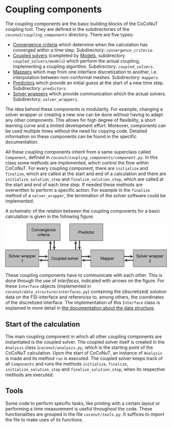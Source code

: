 # Coupling components

The coupling components are the basic building blocks of the CoCoNuT coupling tool. They are defined in the subdirectories of the *`coconut/coupling_components`* directory.
There are five types: 

-   [Convergence criteria](convergence_criteria/convergence_criteria.md) which determine when the calculation has converged within a time step. Subdirectory: *`convergence_criteria`*.
-   [Coupled solvers](coupled_solvers/coupled_solvers.md) (completed by [Models](coupled_solvers/models/models.md), subdirectory *`coupled_solvers/models`*) which perform the actual coupling, implementing a coupling algorithm. Subdirectory: *`coupled_solvers`*.
-   [Mappers](mappers/mappers.md) which map from one interface discretization to another, i.e. interpolation between non-conformal meshes. Subdirectory: *`mappers`*.
-   [Predictors](predictors/predictors.md) which provide an initial guess at the start of a new time step. Subdirectory: *`predictors`*.
-   [Solver wrappers](solver_wrappers/solver_wrappers.md) which provide communication which the actual solvers. Subdirectory: *`solver_wrappers`*.

The idea behind these components is modularity. For example, changing a solver wrapper or creating a new one can be done without having to adapt any other components.
This allows for high degree of flexibility, a short learning curve and a limited development effort.
Moreover, components can be used multiple times without the need for copying code.
Detailed information on these components can be found in the specific documentation.

All these coupling components inherit from a same superclass called `Component`, defined in *`coconut/coupling_components/component.py`*. 
In this class some methods are implemented, which control the flow within CoCoNuT. 
For every coupling component, there are `initialize` and `finalize`, which are called at the start and end of a calculation
and there are `initialize_solution_step` and `finalize_solution_step`, which are called at the start and end of each time step.
If needed these methods are overwritten to perform a specific action.
For example in the `finalize` method of a `solver_wrapper`, the termination of the solver software could be implemented.

A schematic of the relation between the coupling components for a basic calculation is given in the following figure.

![](images/coupling_components.png "Schematic of relation between coupling components")

These coupling components have to communicate with each other.
This is done through the use of *interfaces*, indicated with arrows on the figure. 
For these `Interface` objects (implemented in *`coconut/data_structure/interfaces.py`*) containing the (discretized) solution data on the FSI-interface and references to, among others, the coordinates of the discretized interface. The implementation of this `Interface` class is explained in more detail in [the documentation about the data structure](../data_structure/data_structure.md).

## Start of the calculation

The main coupling component in which all other coupling components are instantiated is the coupled solver.
The coupled solver itself is created in the `Analysis` class (*`coconut/analysis.py`*, which is the starting point of the CoCoNuT calculation.
Upon the start of CoCoNuT, an instance of `Analysis` is made and its method `run` is executed.
The coupled solver keeps track of all `Components` and runs the methods `initialize`, `finalize`, `initialize_solution_step` and `finalize_solution_step`,
when its respective methods are executed.

## Tools

Some code to perform specific tasks, like printing with a certain layout or performing a time measurement is useful throughout the code.
These functionalities are grouped in the file *`coconut/tools.py`*.
It suffices to import the file to make uses of its functions.
